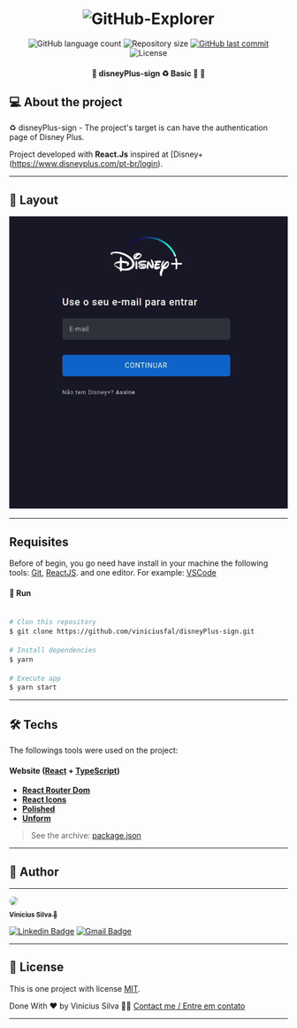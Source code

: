 
<h1 align="center">
    <img width="800x" height="250px"  alt="GitHub-Explorer" title="#GitHub-Explorer" src="https://s2.glbimg.com/S61CCS8ZzeiRqcZNWPrCYcUzYc0=/0x0:1000x561/984x0/smart/filters:strip_icc()/i.s3.glbimg.com/v1/AUTH_08fbf48bc0524877943fe86e43087e7a/internal_photos/bs/2019/v/D/FxXJErQqCB6J3tNUd8Kw/logo-dysneu-plus.jpg" />
</h1> 


<p align="center">
  <img alt="GitHub language count" src="https://img.shields.io/github/languages/count/viniciusfal/disneyPlus-sign?color=%2304D361">
  <img alt="Repository size" src="https://img.shields.io/github/repo-size/viniciusfal/disneyPlus-sign">
  <a href="https://github.com/viniciusfal/disneyPlus-sign/commits/master">
    <img alt="GitHub last commit" src="https://img.shields.io/github/last-commit/viniciusfal/disneyPlus-sign">
  </a>
  <img alt="License" src="https://img.shields.io/badge/license-MIT-pink">
 </p>
</p>

<h4 align="center" > 
	🚧  disneyPlus-sign ♻️ Basic 🚀 🚧
</h4>




## 💻 About the project

♻️ disneyPlus-sign - The project's target is can have the authentication page of Disney Plus.


Project developed with **React.Js** inspired at [Disney+ (https://www.disneyplus.com/pt-br/login).

---


## 🎨 Layout

<p align="center">
<img  src="https://github.com/viniciusfal/disneyPlus-sign/blob/master/src/assets/peekDsi.gif"/>
</p>

---

## Requisites

Before of begin, you go need have  install in your machine the following tools:
[Git](https://git-scm.com), [ReactJS](https://reactjs.org/). 
and one editor. For example: [VSCode](https://code.visualstudio.com/)


#### 🎲 Run

```bash

# Clon this repository
$ git clone https://github.com/viniciusfal/disneyPlus-sign.git

# Install dependencies
$ yarn
 
# Execute app
$ yarn start

```

---
## 🛠 Techs
The followings tools were used on the project:

#### **Website**  ([React](https://reactjs.org/)  +  [TypeScript](https://www.typescriptlang.org/))

-   **[React Router Dom](https://github.com/ReactTraining/react-router/tree/master/packages/react-router-dom)**
-   **[React Icons](https://react-icons.github.io/react-icons/)**
-   **[Polished](https://polished.js.org/)**
-   **[Unform](https://github.com/unform/unform)**


> See the archive: [package.json](https://github.com/viniciusfal/disneyPlus-sign/blob/master/package.json)



---

## 🦸 Author
---

<a href="https://github.com/viniciusfal">
 <img src=https://avatars.githubusercontent.com/u/74741895?s=96&v=4" width="100px;"  style="border-radius:50%;"/>
 <br />
 <sub><b>Vinicius Silva 🚀</b></sub> 
 <br />
    
 [![Linkedin Badge](https://img.shields.io/badge/-Vinicius-blue?style=flat-square&logo=Linkedin&logoColor=white&link=https://www.linkedin.com/in/vinicius-dev-silva/)](https://www.linkedin.com/in/vinicius-dev-silva/)
 [![Gmail Badge](https://img.shields.io/badge/-viniciusoficialc20@gmail.com-c14438?style=flat-square&logo=Gmail&logoColor=white&link=mailto:viniciusoficialc20@gmail.com)](mailto:viniciusoficialc20@gmail.com)

---
## 📝 License

This is one project with license [MIT](./LICENSE).

Done With ❤️ by Vinicius Silva 👋🏽 [Contact me / Entre em contato](https://www.linkedin.com/in/vinicius-dev-silva/)

---

